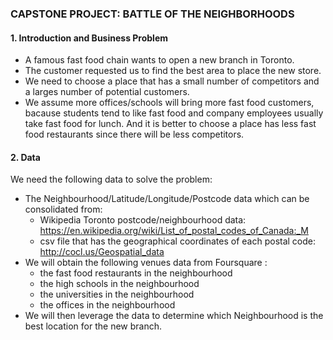 ### CAPSTONE PROJECT: BATTLE OF THE NEIGHBORHOODS
#### 1. Introduction and Business Problem
* A famous fast food chain wants to open a new branch in Toronto.
* The customer requested us to find the best area to place the new store.
* We need to choose a place that has a small number of competitors and a larges number of potential customers.
* We assume more offices/schools will bring more fast food customers, bacause students tend to like fast food and company employees usually take fast food for lunch. And it is better to choose a place has less fast food restaurants since there will be less competitors.

#### 2. Data
We need the following data to solve the problem:
* The Neighbourhood/Latitude/Longitude/Postcode data which can be consolidated from:
    * Wikipedia Toronto postcode/neighbourhood data: https://en.wikipedia.org/wiki/List_of_postal_codes_of_Canada:_M
    * csv file that has the geographical coordinates of each postal code: http://cocl.us/Geospatial_data
* We will obtain the following venues data from Foursquare :
    * the fast food restaurants in the neighbourhood
    * the high schools in the neighbourhood
    * the universities in the neighbourhood
    * the offices in the neighbourhood
* We will then leverage the data to determine which Neighbourhood is the best location for the new branch.

